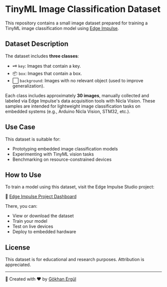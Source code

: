 # TinyML Image Classification Dataset

This repository contains a small image dataset prepared for training a TinyML image classification model using [Edge Impulse](https://www.edgeimpulse.com/).

## Dataset Description

The dataset includes **three classes**:

- 🗝️ `key`: Images that contain a key.
- 📦 `box`: Images that contain a box.
- ⬜ `background`: Images with no relevant object (used to improve generalization).

Each class includes approximately **30 images**, manually collected and labeled via Edge Impulse's data acquisition tools with Nicla Vision. These samples are intended for lightweight image classification tasks on embedded systems (e.g., Arduino Nicla Vision, STM32, etc.).

## Use Case

This dataset is suitable for:

- Prototyping embedded image classification models
- Experimenting with TinyML vision tasks
- Benchmarking on resource-constrained devices

## How to Use

To train a model using this dataset, visit the Edge Impulse Studio project:

🔗 [Edge Impulse Project Dashboard](https://studio.edgeimpulse.com/studio/743950)

There, you can:
- View or download the dataset
- Train your model
- Test on live devices
- Deploy to embedded hardware

## License

This dataset is for educational and research purposes. Attribution is appreciated.

---

📌 Created with ❤️ by [Gökhan Ergül](https://github.com/Gokhan-Ergul)
